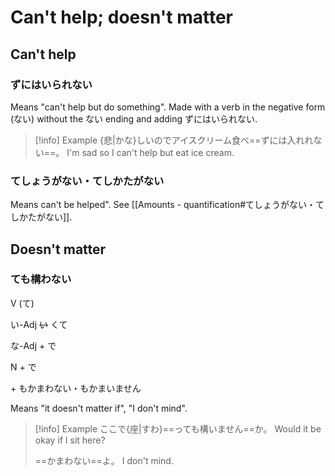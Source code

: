 # Can't help; doesn't matter

## Can't help

### ずにはいられない

Means "can't help but do something".
Made with a verb in the negative form (ない) without the ない ending and adding ずにはいられない. 

> [!info] Example
> {悲|かな}しいのでアイスクリーム食べ==ずには入れれない==。
> I'm sad so I can't help but eat ice cream.

### てしょうがない・てしかたがない

Means can't be helped".
See [[Amounts - quantification#てしょうがない・てしかたがない]].

## Doesn't matter

### ても構わない

<div class="usage">
<div class="left">
	<p><span class="box">V (て)</span></p>
	<p><span class="box">い-Adj <strike>い</strike> くて</span></p>
	<p><span class="box">な-Adj + で</span></p>
	<p><span class="box">N + で</span></p>
</div>
	<p class="right">+ もかまわない・もかまいません</p>
</div>

Means "it doesn't matter if", "I don't mind".

> [!info] Example
> ここで{座|すわ}==っても構いません==か。
> Would it be okay if I sit here?
> 
> ==かまわない==よ。
> I don't mind.
